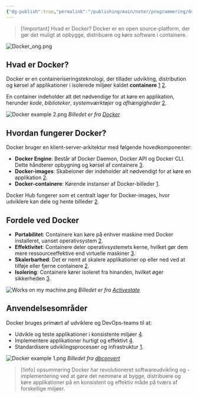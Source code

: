 ```yaml
---
{"dg-publish":true,"permalink":"/publishing/main/noter/programmering/docker/","created":"2024-11-05T09:22:27.784+01:00"}
---
```


> [!important] Hvad er Docker?
> Docker er en open source-platform, der gør det muligt at opbygge, distribuere og køre software i containere. 


![Docker_ong.png](/img/user/Resource/98_Images/Docker_ong.png)

## Hvad er Docker?

Docker er en containeriseringsteknologi, der tillader udvikling, distribution og kørsel af applikationer i isolerede miljøer kaldet **containere** [1](https://cybermonkey.dk/cyberpedia/docker-hvad-er-det-hvordan-virker-det-og-hvorfor-b) [2](https://opensource.dk/hvad-er-docker/). 

En container indeholder alt det nødvendige for at køre en applikation, herunder *kode*, *biblioteker*, *systemværktøjer* og *afhængigheder* [2](https://opensource.dk/hvad-er-docker/).

![Docker example 2.png](/img/user/Resource/98_Images/Docker%20example%202.png)
*Billedet er fra [Docker](https://www.docker.com/resources/what-container/)*
## Hvordan fungerer Docker?

Docker bruger en klient-server-arkitektur med følgende hovedkomponenter:

- **Docker Engine**: Består af Docker Daemon, Docker API og Docker CLI. Dette håndterer opbygning og kørsel af containere [3](https://kinsta.com/dk/videnbase/hvad-er-docker/).
- **Docker-images**: Skabeloner der indeholder alt nødvendigt for at køre en applikation [2](https://opensource.dk/hvad-er-docker/).
- **Docker-containere**: Kørende instanser af Docker-billeder [1](https://cybermonkey.dk/cyberpedia/docker-hvad-er-det-hvordan-virker-det-og-hvorfor-b).

Docker Hub fungerer som et centralt lager for Docker-images, hvor udviklere kan dele og hente billeder [2](https://opensource.dk/hvad-er-docker/).

## Fordele ved Docker

- **Portabilitet**: Containere kan køre på enhver maskine med Docker installeret, uanset operativsystem [2](https://opensource.dk/hvad-er-docker/).
- **Effektivitet**: Containere deler operativsystemets kerne, hvilket gør dem mere ressourceeffektive end virtuelle maskiner [3](https://kinsta.com/dk/videnbase/hvad-er-docker/).
- **Skalerbarhed**: Det er nemt at skalere applikationer op eller ned ved at tilføje eller fjerne containere [2](https://opensource.dk/hvad-er-docker/).
- **Isolering**: Containere kører isoleret fra hinanden, hvilket øger sikkerheden [3](https://kinsta.com/dk/videnbase/hvad-er-docker/).

![Works on my machine.png](/img/user/Resource/98_Images/Works%20on%20my%20machine.png)
*Billedet er fra [Activestate](https://www.activestate.com/blog/how-to-eliminate-works-on-my-machine-issues/)*
## Anvendelsesområder

Docker bruges primært af udviklere og DevOps-teams til at:

- Udvikle og teste applikationer i konsistente miljøer [4](https://prohoster.info/da/blog/administrirovanie/ponimaya-docker).
- Implementere applikationer hurtigt og effektivt [4](https://prohoster.info/da/blog/administrirovanie/ponimaya-docker).
- Standardisere udviklingsprocesser og infrastruktur [1](https://cybermonkey.dk/cyberpedia/docker-hvad-er-det-hvordan-virker-det-og-hvorfor-b).

![Docker example 1.png](/img/user/Resource/98_Images/Docker%20example%201.png)
*Billedet fra [dbconvert](https://dbconvert.com/blog/building-docker-images-for-dbconvert-tools/)*

> [!info] opsummering
> Docker har revolutioneret softwareudvikling og -implementering ved at gøre det nemmere at bygge, distribuere og køre applikationer på en konsistent og effektiv måde på tværs af forskellige miljøer.


